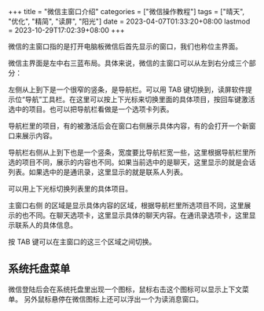 +++
title = "微信主窗口介绍"
categories = ["微信操作教程"]
tags = ["晴天", "优化", "精简", "读屏", "阳光"]
date = 2023-04-07T01:33:20+08:00
lastmod = 2023-10-29T17:02:39+08:00
+++

微信的主窗口指的是打开电脑板微信后首先显示的窗口，我们也称位主界面。

微信主界面是左中右三蓝布局。具体来说，微信的主窗口可以从左到右分成三个部分：

左侧从上到下是一个很窄的竖条，是导航栏。可以用 TAB 键切换到，读屏软件提示位“导航”工具栏。在这里可以按上下光标来切换里面的具体项目，按回车键激活选中的项目。也可以把导航栏看做是一个选项卡列表。

导航栏里的项目，有的被激活后会在窗口右侧展示具体内容，有的会打开一个新窗口来展示内容。

导航栏右侧从上到下也是一个竖条，宽度要比导航栏宽一些，这里根据导航栏里所选的项目不同，展示的内容也不同。如果当前选中的是聊天，这里显示的就是会话列表。如果选中的是通讯录，这里显示的就是联系人列表。

可以用上下光标切换列表里的具体项目。

主窗口右侧 的区域是显示具体内容的区域，根据导航栏里所选项目不同，这里展示的也不同。在聊天选项卡，这里显示具体的聊天内容。在通讯录选项卡，这里显示联系人的具体信息。

按 TAB 键可以在主窗口的这三个区域之间切换。

## 系统托盘菜单

微信登陆后会在系统托盘里出现一个图标，鼠标右击这个图标可以显示上下文菜单。
另外鼠标悬停在微信图标上还可以浮出一个为读消息窗口。
